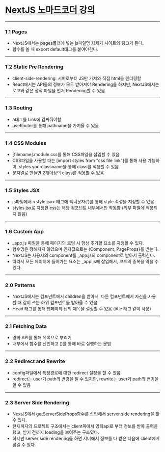 # [NextJS 노마드코더 강의](https://nomadcoders.co/nextjs-fundamentals/lectures)
___
### 1.1 Pages
* NextJS에서는 pages폴더에 넣는 js파일명 자체가 사이트의 링크가 된다.
* 함수를 쓸 때 export default태그를 붙여야한다.

___
### 1.2 Static Pre Rendering 
* client-side-rendering: 서버로부터 JS만 가져와 직접 html을 렌더링함
* React에서는 API들의 정보가 모두 받아져야 Rendering을 하지만, NextJS에서는 로고와 같은 정적 파일을 먼저 Rendering할 수 있음

___
### 1.3 Routing
* a태그를 Link에 감싸줘야함
* useRouter를 통해 pathname을 가져올 수 있음

___
### 1.4 CSS Modules
* \[filename\].module.css를 통해 CSS파일을 삽입할 수 있음
* CSS파일을 사용할 때는 \[import styles from "css file link"\]를 통해 사용 가능하며, styles.yourclassname을 통해 class를 적용할 수 있음
* 문자열로 만들면 2개이상의 class를 적용할 수 있음

___
### 1.5 Styles JSX
* js파일에서 \<style jsx\> 태그에 백틱문자(\`)를 통해 style 속성을 지정할 수 있음 
* styles jsx로 지정한 css는 해당 컴포넌트 내부에서만 작동함 (외부 파일에 적용되지 않음)

___
### 1.6 Custom App
* _app.js 파일을 통해 페이지의 로딩 시 항상 추가할 요소를 지정할 수 있다.
* 함수명은 정해지지 않았으며 인자값으로는 \{Component, PageProps\}를 받는다.
* NextJS는 사용자의 component를 _app.js의 component로 받아서 출력한다.
* 따라서 모든 페이지에 들어가는 요소는 _app.js에 삽입해서, 코드의 중복을 막을 수 있다.

___
### 2.0 Patterns
* NextJS에서는 컴포넌트에서 children을 받아서, 다른 컴포넌트에서 자신을 사용할 때 같이 쓰는 하위 컴포넌트들 받아올 수 있음
* Head 태그를 통해 웹페이티 탭의 제목을 설정할 수 있음 (title 태그 같이 사용)

___
### 2.1 Fetching Data
* 영화 API를 통해 목록으로 뿌리기
* 내부에서 함수를 선언하고 ()를 통해 바로 실행하는 문법

___
### 2.2 Redirect and Rewrite
* config파일에서 특정경로에 대한 redirect 설정을 할 수 있음
* redirect는 user가 path의 변경을 알 수 있지만, rewrite는 user가 path의 변경을 알 수 없음

___
### 2.3 Server Side Rendering
* NextJS에서 getServerSideProps함수를 삽입해서 server side rendering을 할 수 있다.
* 현재까지의 프로젝트 구조에서는 client쪽에서 영화api로 부터 정보를 받아 출력을했고, 받기 전까지 loading을 보여주는 구조였다.
* 하지만 server side rendering을 하면 서버에서 정보를 다 받은 다음에 client에게 넘길 수 있다.